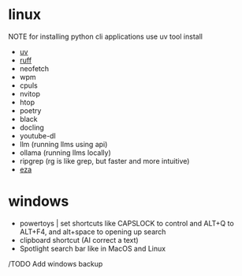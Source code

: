 # linux
NOTE for installing python cli applications use uv tool install
- [uv](https://docs.astral.sh/uv/getting-started/installation/)
- [ruff](https://docs.astral.sh/ruff/installation/)
- neofetch
- wpm
- cpuls
- nvitop
- htop
- poetry
- black
- docling
- youtube-dl
- llm (running llms using api)
- ollama (running llms locally)
- ripgrep (rg is like grep, but faster and more intuitive)
- [eza](https://eza.rocks/) 

# windows

- powertoys | set shortcuts like CAPSLOCK to control and ALT+Q to ALT+F4, and alt+space to opening up search
- clipboard shortcut (AI correct a text)
- Spotlight search bar like in MacOS and Linux

/TODO Add windows backup
